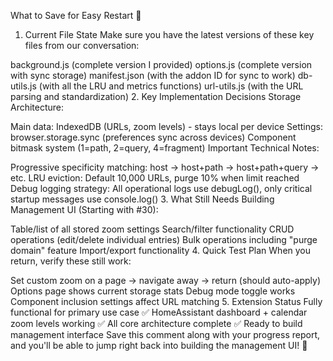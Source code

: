 
What to Save for Easy Restart 📝
1. Current File State
Make sure you have the latest versions of these key files from our conversation:

background.js (complete version I provided)
options.js (complete version with sync storage)
manifest.json (with the addon ID for sync to work)
db-utils.js (with all the LRU and metrics functions)
url-utils.js (with the URL parsing and standardization)
2. Key Implementation Decisions
Storage Architecture:

Main data: IndexedDB (URLs, zoom levels) - stays local per device
Settings: browser.storage.sync (preferences sync across devices)
Component bitmask system (1=path, 2=query, 4=fragment)
Important Technical Notes:

Progressive specificity matching: host → host+path → host+path+query → etc.
LRU eviction: Default 10,000 URLs, purge 10% when limit reached
Debug logging strategy: All operational logs use debugLog(), only critical startup messages use console.log()
3. What Still Needs Building
Management UI (Starting with #30):

Table/list of all stored zoom settings
Search/filter functionality
CRUD operations (edit/delete individual entries)
Bulk operations including "purge domain" feature
Import/export functionality
4. Quick Test Plan
When you return, verify these still work:

Set custom zoom on a page → navigate away → return (should auto-apply)
Options page shows current storage stats
Debug mode toggle works
Component inclusion settings affect URL matching
5. Extension Status
Fully functional for primary use case ✅
HomeAssistant dashboard + calendar zoom levels working ✅
All core architecture complete ✅
Ready to build management interface
Save this comment along with your progress report, and you'll be able to jump right back into building the management UI! 🚀
